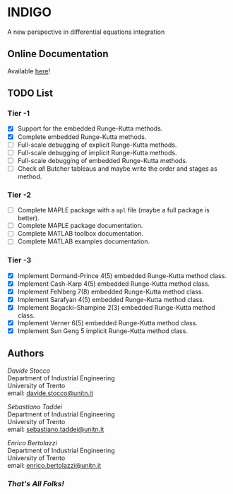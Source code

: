 # INDIGO

A new perspective in differential equations integration

## Online Documentation

Available [here](https://stoccodavide.github.io/indigo/)!

## TODO List

### Tier -1

- [x] Support for the embedded Runge-Kutta methods.
- [x] Complete embedded Runge-Kutta methods.
- [ ] Full-scale debugging of explicit Runge-Kutta methods.
- [ ] Full-scale debugging of implicit Runge-Kutta methods.
- [ ] Full-scale debugging of embedded Runge-Kutta methods.
- [ ] Check *all* Butcher tableaus and maybe write the order and stages as method.

### Tier -2

- [ ] Complete MAPLE package with a `mpl` file (maybe a full package is better).
- [ ] Complete MAPLE package documentation.
- [ ] Complete MATLAB toolbox documentation.
- [ ] Complete MATLAB examples documentation.

### Tier -3

- [x] Implement Dormand-Prince 4(5) embedded Runge-Kutta method class.
- [x] Implement Cash-Karp 4(5) embedded Runge-Kutta method class.
- [x] Implement Fehlberg 7(8) embedded Runge-Kutta method class.
- [x] Implement Sarafyan 4(5) embedded Runge-Kutta method class.
- [x] Implement Bogacki–Shampine 2(3) embedded Runge-Kutta method class.
- [x] Implement Verner 6(5) embedded Runge-Kutta method class.
- [x] Implement Sun Geng 5 implicit Runge-Kutta method class.

## Authors

*Davide Stocco* \
Department of Industrial Engineering \
University of Trento \
email: davide.stocco@unitn.it

*Sebastiano Taddei* \
Department of Industrial Engineering \
University of Trento \
email: sebastiano.taddei@unitn.it

*Enrico Bertolazzi* \
Department of Industrial Engineering \
University of Trento \
email: enrico.bertolazzi@unitn.it

### *That's All Folks!*
